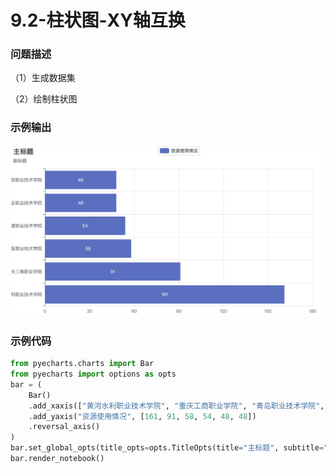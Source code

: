 # 9.2-柱状图-XY轴互换

### 问题描述

（1）生成数据集

（2）绘制柱状图

### 示例输出

<img src="https://github.com/jm199504/Python-Exercises/blob/master/9-%E7%BB%98%E5%88%B6%E5%9B%BE%E8%A1%A8%EF%BC%88pyecharts%EF%BC%89/9.2-%E6%9F%B1%E7%8A%B6%E5%9B%BE-XY%E8%BD%B4%E4%BA%92%E6%8D%A2/Figure_1.jpg?raw=true" style="zoom:80%;" />

### 示例代码

```python
from pyecharts.charts import Bar
from pyecharts import options as opts
bar = (
    Bar()
    .add_xaxis(["黄河水利职业技术学院", "重庆工商职业学院", "青岛职业技术学院", "石家庄铁路职业技术学院", "陕西工业职业技术学院", "江苏建筑职业技术学院"])
    .add_yaxis("资源使用情况", [161, 91, 58, 54, 48, 48])
    .reversal_axis()
)
bar.set_global_opts(title_opts=opts.TitleOpts(title="主标题", subtitle="副标题"))
bar.render_notebook()
```